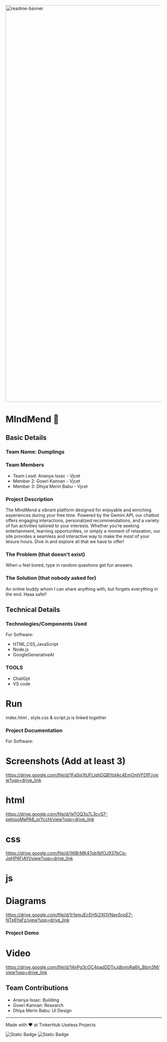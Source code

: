 <img width="1280" alt="readme-banner" src="https://github.com/user-attachments/assets/35332e92-44cb-425b-9dff-27bcf1023c6c">

# MIndMend 🎯


## Basic Details
### Team Name: Dumplings


### Team Members
- Team Lead: Ananya Issac - Vjcet
- Member 2: Gowri Kannan - Vjcet
- Member 3: Dhiya Merin Babu - Vjcet

### Project Description
The MIndMend a vibrant platform designed for enjoyable and enriching experiences during your free time. Powered by the Gemini API, our chatbot offers engaging interactions, personalized recommendations, and a variety of fun activities tailored to your interests. Whether you’re seeking entertainment, learning opportunities, or simply a moment of relaxation, our site provides a seamless and interactive way to make the most of your leisure hours. Dive in and explore all that we have to offer!

### The Problem (that doesn't exist)
When u feel bored, type in random questions get fun answers.

### The Solution (that nobody asked for)
An online buddy whom I can share anything with, but forgets everything in the end. Haaa safe!!

## Technical Details
### Technologies/Components Used
For Software:
- HTML,CSS,JavaScript
- Node.js
- GoogleGenerativeAI

### TOOLS
- ChatGpt
- VS code

# Run
index.html , style.css & script.js is linked together
### Project Documentation
For Software:

# Screenshots (Add at least 3)
https://drive.google.com/file/d/1FaSjs1tUFLlqhDQBYptAc4EmOnlVFDfF/view?usp=drive_link
# html

https://drive.google.com/file/d/1eTOQ3s7L3cvS7-peloooMePA6_orYccH/view?usp=drive_link
# css

https://drive.google.com/file/d/1j6BrMK47ob1bfOJ937bCp-JqHP6FjAYI/view?usp=drive_link
# js
# Diagrams
https://drive.google.com/file/d/1r1emJEcEH5i2XOVNavSnoE7-NTs6YaFz/view?usp=drive_link

### Project Demo
# Video
https://drive.google.com/file/d/14nPg3cOC4padDDTxJdbyIoRa6h_Bbm3M/view?usp=drive_link

## Team Contributions
- Ananya Issac: Building 
- Gowri Kannan: Research
- Dhiya Merin Babu: UI Design

---
Made with ❤️ at TinkerHub Useless Projects 

![Static Badge](https://img.shields.io/badge/TinkerHub-24?color=%23000000&link=https%3A%2F%2Fwww.tinkerhub.org%2F)
![Static Badge](https://img.shields.io/badge/UselessProject--24-24?link=https%3A%2F%2Fwww.tinkerhub.org%2Fevents%2FQ2Q1TQKX6Q%2FUseless%2520Projects)
